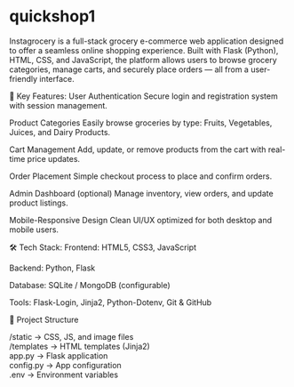 # quickshop1
Instagrocery is a full-stack grocery e-commerce web application designed to offer a seamless online shopping experience. Built with Flask (Python), HTML, CSS, and JavaScript, the platform allows users to browse grocery categories, manage carts, and securely place orders — all from a user-friendly interface.

🚀 Key Features:
User Authentication
Secure login and registration system with session management.

Product Categories
Easily browse groceries by type: Fruits, Vegetables, Juices, and Dairy Products.

Cart Management
Add, update, or remove products from the cart with real-time price updates.

Order Placement
Simple checkout process to place and confirm orders.

Admin Dashboard (optional)
Manage inventory, view orders, and update product listings.

Mobile-Responsive Design
Clean UI/UX optimized for both desktop and mobile users.

🛠️ Tech Stack:
Frontend: HTML5, CSS3, JavaScript

Backend: Python, Flask

Database: SQLite / MongoDB (configurable)

Tools: Flask-Login, Jinja2, Python-Dotenv, Git & GitHub

📁 Project Structure

/static       → CSS, JS, and image files  
/templates    → HTML templates (Jinja2)  
app.py        → Flask application  
config.py     → App configuration  
.env          → Environment variables  
